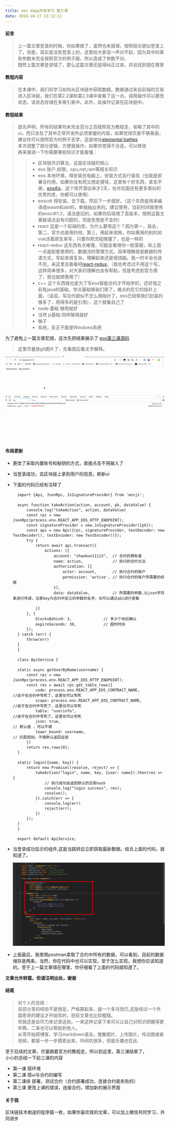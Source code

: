 ```yaml
---
title: eos dapp开发学习 第三课
date: 2018-10-27 13:12:11
---
```

#### 前言
>上一篇文章登录的时候，你如果做了，虽然也未报错，按照结论貌似登录上了，但是，其实是没有登录上的，这里给大家说一声对不起，因为其中的某些参数未完全按照官方的例子敲，所以造成了参数不对。  
>既然上篇文章登录错了，那么这篇文章还是得纠正过来，并且找到错在哪里

#### 教程内容
>在本课中，我们将学习如何从区块链中获取数据。数据通过来自前端的交易进入区块链，我们在第2.2课和第2.3课中查看了这一点。调用操作可以更改状态，该状态存储在多索引表中。此外，此操作记录在区块链中。
#### 教程结果
>首先声明，所有的结果均未完全百分之百按照官方教程走，省略了其中的ui，而只涉及了其中正常开发所必须掌握的内容，如果觉得页面不够美丽，建议你可以按照官方的例子去学，这是地址[elemental battles](https://battles.eos.io/)  
>本次调整了部分逻辑，方便我操作，如果你觉得不合适，可以修改  
>再来强调一下你需要哪些知识才能看懂：
>> * 区块链共识算法，这是区块链的核心
>> * eos 账户,权限，cpu,net,ram等相关知识
>> * eos 本地环境，得安装在电脑上，安装方式自行查找（也就是部署合约用，如果你没有而又想走捷径，这里有个好东西，拿去不谢，[eos4js](https://github.com/itleaks/js4eos)，这个库开源出来才2天，也许后面还有更多类似的优秀的库，你都可以使用）
>> * eoscdt 得安装，去下载，然后下一步就好。（这个东西是用来编译成wasm和abi的，单独抽出来的，建议使用，当前时间我使用的eoscdt1.2，语法是旧的，如果你后续用了高版本，按照这篇文章敲语法会有问题的，但是思想是不变的）
>> * react 这是一个前端的库，为什么要用这个？因为第一，我会，第二，官方也是用的他，第三，用起来很爽，你如果用的别的如vue活着原生来写，只要你把流程搞懂了，也是一样的
>> * react-redux 这东西有点难懂，可能会看得你一脸蒙蔽，和上面一点是配套使用的，数据流的管理方式。简单理解就是数据的传递方式，写起来很复杂，理解起来还是很烧脑。我一时半会也说不完，来这里去看看吧[react-redux](https://cn.redux.js.org/docs/react-redux/)。（我也考虑过不用这个写，这样简单很多，对大家的理解也会有帮助，但是考虑到官方用了，我也就顺便用了） 
>> * c++ 这个东西我也是为了写eos智能合约才开始学的，还好我之前有java的基础，学点基础够我们用了，难点的在它的指针上面，（话说，写合约貌似不怎么用指针了，eos已经帮我们封装的够多了，用得多的是引用），这个就看自己了  
>>* node 基础 够用就好  
>>* 当然 js基础  同样够用就好
>>* 梯子
>>* 系统，反正不能是Windows系统

为了避免上一篇文章犯错，这次先把结果展示了
[eos第三课源码](https://github.com/shaokun11/eoslearning/tree/eos-dev03)
>这里尽量放git图片了，先看图后看文字解释。  

![eos](/img_eos1/eos_react4.gif) 
#### 布局更新
* 更改了采取内置账号和秘钥的方式，直接点击不用输入了
* 当登录成功，去区块链上拿到用户的信息，刷新ui
* 下面的代码已经有注释了

		import {Api, JsonRpc, JsSignatureProvider} from 'eosjs';
		
		async function takeAction(action, account, pk, dataValue) {
		    console.log("takeAction", action, dataValue)
		    const rpc = new JsonRpc(process.env.REACT_APP_EOS_HTTP_ENDPOINT);
		    const signatureProvider = new JsSignatureProvider([pk]);
		    const api = new Api({rpc, signatureProvider, textDecoder: new TextDecoder(), textEncoder: new TextEncoder()});
		    try {
		        return await api.transact({
		            actions: [{
		                account: "shaokun11113",  // 合约的拥有者
		                name: action,             // 执行的合约方法
		                authorization: [{
		                    actor: account,       // 执行合约的账户
		                    permission: 'active', // 执行合约的账户所需要的权限
		                }],
		                data: dataValue,          // 所需要的参数,以json字符串进行传递，注意key为合约中定义的参数的名字，也可以通过abi进行查看
	
	            }]
	        }, {
	            blocksBehind: 3,              // 多少个块后确认
	            expireSeconds: 30,            // 超时时间
	        });
	    } catch (err) {
	        throw(err)
	    }
		}
	
		class ApiService {
	
	    static async getUserByName(username) {
	        const rpc = new JsonRpc(process.env.REACT_APP_EOS_HTTP_ENDPOINT);
	        const res = await rpc.get_table_rows({
	            code: process.env.REACT_APP_EOS_CONTRACT_NAME,             //由于在合约中写死了，这里也可以写死
	            scope: process.env.REACT_APP_EOS_CONTRACT_NAME,             //由于在合约中写死了，这里也可以写死
	            table: "userinfo",                                           //由于在合约中写死了，这里也可以写死
	            json: true,                                                // 默认值 ，可以不填
	            lower_bound: username,                                      // 匹配规则，不填默认返回全部
	        })
	        return res.rows[0];
	    }
	
	    static login({name, key}) {
	        return new Promise((resolve, reject) => {
	            takeAction("login", name, key, {user: name}).then(res => {
	                // 执行成功会返回默认的交易hash
	                console.log("login success", res);
	                resolve();
	            }).catch(err => {
	                console.log(err)
	                reject(err);
	            })
	        });
	    }
		}
	
		export default ApiService;
* 当登录成功显示的组件,这是当跳转后立即获取最新数据。结合上面的代码，就知道了。

	![eos](/img_eos1/eos10.png) 
	
* 上面最后，我使用postman拿取了合约中所有的数据，可以看到，目前的数据储存是两条，当然，你在代码中也可以实现，至于怎么实现，我想你应该知道的。至于上一篇文章错在哪里，你仔细看了上面的代码就知道了。

**文章允许转载，但请注明出处，谢谢**

#### 结尾
> 对个人的总结：  
> 目前分享的经验不是很足，严格算起来，就一个多月而已,还是经过一个外国老哥的建议才开始写的，目前文章也比较粗糙。  
> 但我还是会尽力来记录这些。一来这样记录下来可以让自己对知识把握得更牢靠，二来也可以帮助到他人。  
> 从零开始搭博客，学习markdown语法，搜集图片，上传图片，传动图或者视频，都是一步一步摸索出来，中间坑很多，但是乐趣也在此.

至于后续的文章，尽量跟着官方的教程走，所以到这里，第三课结束了。  
小小的总结一下前三课的内容    

* 第一课  搭环境  
* 第二课  搭ui与合约的编写
* 第二课续 部署，测试合约（合约部署成功，连接合约是失败的）
* 第三课  更改上课的错误，连接合约，增加新的展示界面
			

#### 关于我
区块链技术痴迷的程序猿一枚，如果你喜欢我的文章，可以加上微信共同学习，共同进步